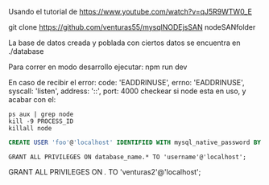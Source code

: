 Usando el tutorial de https://www.youtube.com/watch?v=qJ5R9WTW0_E

git clone https://github.com/venturas55/mysqlNODEjsSAN nodeSANfolder

La base de datos creada y poblada con ciertos datos se encuentra en ./database

Para correr en modo desarrollo ejecutar:    npm run dev


En caso de recibir el error:
            code: 'EADDRINUSE',
            errno: 'EADDRINUSE',
            syscall: 'listen',
            address: '::',
            port: 4000
checkear si node esta en uso, y acabar con el:

    ps aux | grep node
    kill -9 PROCESS_ID
    killall node






















```sql
CREATE USER 'foo'@'localhost' IDENTIFIED WITH mysql_native_password BY 'bar';
```



```
GRANT ALL PRIVILEGES ON database_name.* TO 'username'@'localhost';
```

GRANT ALL PRIVILEGES ON *.* TO 'venturas2'@'localhost';
